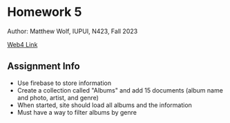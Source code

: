# Homework 5

Author: Matthew Wolf, IUPUI, N423, Fall 2023

[Web4 Link](https://in-info-web4.informatics.iupui.edu/~wolfmi/n423/homework5/dist)

## Assignment Info
* Use firebase to store information
* Create a collection called "Albums" and add 15 documents (album name and photo, artist, and genre)
* When started, site should load all albums and the information 
* Must have a way to filter albums by genre
